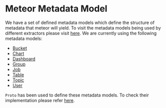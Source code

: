 # Meteor Metadata Model

We have a set of defined metadata models which define the structure of metadata that meteor will yield.
To visit the metadata models being used by different extractors please visit [here](../reference/extractors.md).
We are currently using the following metadata models:

* [Bucket](../../proto/odpf/meta/Bucket.pb.go)
* [Chart](../../proto/odpf/meta/Chart.pb.go)
* [Dashboard](../../proto/odpf/meta/Dashboard.pb.go)
* [Group](../../proto/odpf/meta/Group.pb.go)
* [Job](../../proto/odpf/meta/Job.pb.go)
* [Table](../../proto/odpf/meta/Table.pb.go)
* [Topic](../../proto/odpf/meta/Topic.pb.go)
* [User](../../proto/odpf/meta/User.pb.go)

`Proto` has been used to define these metadata models.
To check their implementation please refer [here](../../proto/odpf/meta/README.md).
